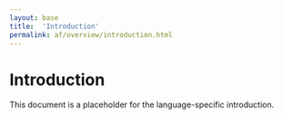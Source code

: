 ```yaml
---
layout: base
title:  'Introduction'
permalink: af/overview/introduction.html
---
```


# Introduction

This document is a placeholder for the language-specific introduction.
